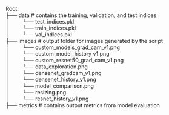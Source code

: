 

Root:<br>
├── data # contains the training, validation, and test indices <br>
│&nbsp;&nbsp;&nbsp;&nbsp;&nbsp;&nbsp;&nbsp;&nbsp;&nbsp;└── test_indices.pkl <br>
│&nbsp;&nbsp;&nbsp;&nbsp;&nbsp;&nbsp;&nbsp;&nbsp;&nbsp;└── train_indices.pkl <br>
│&nbsp;&nbsp;&nbsp;&nbsp;&nbsp;&nbsp;&nbsp;&nbsp;&nbsp;└── val_indices.pkl <br>
├── images # output folder for images generated by the script <br>
│&nbsp;&nbsp;&nbsp;&nbsp;&nbsp;&nbsp;&nbsp;&nbsp;&nbsp;└── custom_models_grad_cam_v1.png <br>
│&nbsp;&nbsp;&nbsp;&nbsp;&nbsp;&nbsp;&nbsp;&nbsp;&nbsp;└── custom_model_history_v1.png <br>
│&nbsp;&nbsp;&nbsp;&nbsp;&nbsp;&nbsp;&nbsp;&nbsp;&nbsp;└── custom_resnet50_grad_cam_v1.png <br>
│&nbsp;&nbsp;&nbsp;&nbsp;&nbsp;&nbsp;&nbsp;&nbsp;&nbsp;└── data_exploration.png <br>
│&nbsp;&nbsp;&nbsp;&nbsp;&nbsp;&nbsp;&nbsp;&nbsp;&nbsp;└── densenet_gradcam_v1.png <br>
│&nbsp;&nbsp;&nbsp;&nbsp;&nbsp;&nbsp;&nbsp;&nbsp;&nbsp;└── densenet_history_v1.png <br>
│&nbsp;&nbsp;&nbsp;&nbsp;&nbsp;&nbsp;&nbsp;&nbsp;&nbsp;└── model_comparison.png <br>
│&nbsp;&nbsp;&nbsp;&nbsp;&nbsp;&nbsp;&nbsp;&nbsp;&nbsp;└── resizing.png <br>
│&nbsp;&nbsp;&nbsp;&nbsp;&nbsp;&nbsp;&nbsp;&nbsp;&nbsp;└── resnet_history_v1.png <br>
├── metrics # contains output metrics from model evaluation